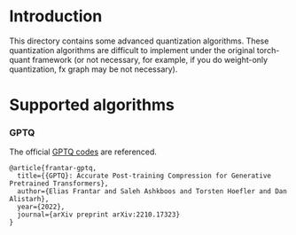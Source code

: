 # Introduction

This directory contains some advanced quantization algorithms. These quantization algorithms are 
difficult to implement under the original torch-quant framework (or not necessary, for example, 
if you do weight-only quantization, fx graph may be not necessary).


# Supported algorithms

### GPTQ
The official [GPTQ codes](https://github.com/IST-DASLab/gptq) are referenced.
```
@article{frantar-gptq,
  title={{GPTQ}: Accurate Post-training Compression for Generative Pretrained Transformers}, 
  author={Elias Frantar and Saleh Ashkboos and Torsten Hoefler and Dan Alistarh},
  year={2022},
  journal={arXiv preprint arXiv:2210.17323}
}
```
